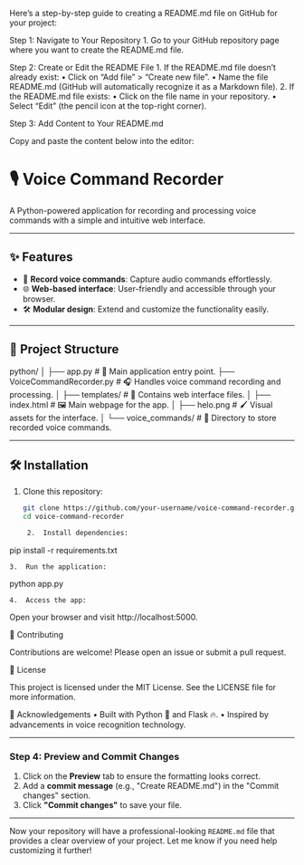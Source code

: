 Here’s a step-by-step guide to creating a README.md file on GitHub for your project:

Step 1: Navigate to Your Repository
	1.	Go to your GitHub repository page where you want to create the README.md file.

Step 2: Create or Edit the README File
	1.	If the README.md file doesn’t already exist:
	•	Click on “Add file” > “Create new file”.
	•	Name the file README.md (GitHub will automatically recognize it as a Markdown file).
	2.	If the README.md file exists:
	•	Click on the file name in your repository.
	•	Select “Edit” (the pencil icon at the top-right corner).

Step 3: Add Content to Your README.md

Copy and paste the content below into the editor:

# 🎙️ Voice Command Recorder

A Python-powered application for recording and processing voice commands with a simple and intuitive web interface.

---

## ✨ Features
- 🎤 **Record voice commands**: Capture audio commands effortlessly.
- 🌐 **Web-based interface**: User-friendly and accessible through your browser.
- 🛠️ **Modular design**: Extend and customize the functionality easily.

---

## 📂 Project Structure

python/
│
├── app.py                  # 🚀 Main application entry point.
├── VoiceCommandRecorder.py # 🎧 Handles voice command recording and processing.
│
├── templates/              # 🌟 Contains web interface files.
│   ├── index.html          # 🖼️ Main webpage for the app.
│   ├── helo.png            # 🖌️ Visual assets for the interface.
│
└── voice_commands/         # 📂 Directory to store recorded voice commands.

---

## 🛠️ Installation

1. Clone this repository:
   ```bash
   git clone https://github.com/your-username/voice-command-recorder.git
   cd voice-command-recorder

	2.	Install dependencies:

pip install -r requirements.txt


	3.	Run the application:

python app.py


	4.	Access the app:
Open your browser and visit http://localhost:5000.

🤝 Contributing

Contributions are welcome! Please open an issue or submit a pull request.

📜 License

This project is licensed under the MIT License. See the LICENSE file for more information.

🙏 Acknowledgements
	•	Built with Python 🐍 and Flask 🔥.
	•	Inspired by advancements in voice recognition technology.

---

### Step 4: Preview and Commit Changes
1. Click on the **Preview** tab to ensure the formatting looks correct.
2. Add a **commit message** (e.g., "Create README.md") in the "Commit changes" section.
3. Click **"Commit changes"** to save your file.

---

Now your repository will have a professional-looking `README.md` file that provides a clear overview of your project. Let me know if you need help customizing it further!
